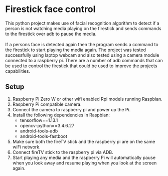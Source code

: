 # Firestick face control
This python project makes use of facial recognition algorithm to detect if a person is not watching media playing on the firestick and sends commands to the firestick over adb to pause the media. 
<br/>
<br/>
If a persons face is detected again then the program sends a command to the firestick to start playing the media again. The project was tested successfully using laptop webcam and also tested using a camera module connected to a raspberry pi. There are a number of adb commands that can be used to control the firestick that could be used to improve the projects capabilities.

## Setup

1. Raspberry Pi Zero W or other wifi enabled Rpi models running Raspbian.
2. Raspberry Pi compatible camera.
3. Connect the camera to raspberry pi and power up the Pi.
4. Install the following dependencies in Raspbian:
   - tensorflow==1.13.1
   - opencv-python==3.4.6.27
   - android-tools-adb 
   - android-tools-fastboot
5. Make sure both the fireTV stick and the raspberry pi are on the same wiFi network. 
6. Connect fireTV stick to the raspberry pi via ADB.
7. Start playing any media and the raspberry Pi will automatically pause when you look away and resume playing when you look at the screen again.
